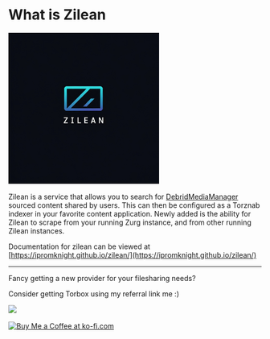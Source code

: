# What is Zilean

<img src="docs/Writerside/images/zilean-logo.jpg" alt="zilean logo" width="300" height="300">

Zilean is a service that allows you to search for [DebridMediaManager](https://github.com/debridmediamanager/debrid-media-manager) sourced content shared by users.
This can then be configured as a Torznab indexer in your favorite content application.
Newly added is the ability for Zilean to scrape from your running Zurg instance, and from other running Zilean instances.

Documentation for zilean can be viewed at [https://ipromknight.github.io/zilean/](https://ipromknight.github.io/zilean/)

---

Fancy getting a new provider for your filesharing needs?

Consider getting Torbox using my referral link me :)

<a href="https://torbox.app/subscription?referral=adf78554-93f7-46f8-a37b-eaafbdcf8894"><img src="https://github.com/user-attachments/assets/1d8bf59c-53df-4f04-99b1-086467153896" /></a>

<a href='https://ko-fi.com/W7W616IBNG' target='_blank'><img height='36' style='border:0px;height:36px;' src='https://storage.ko-fi.com/cdn/kofi5.png?v=6' border='0' alt='Buy Me a Coffee at ko-fi.com' /></a>
